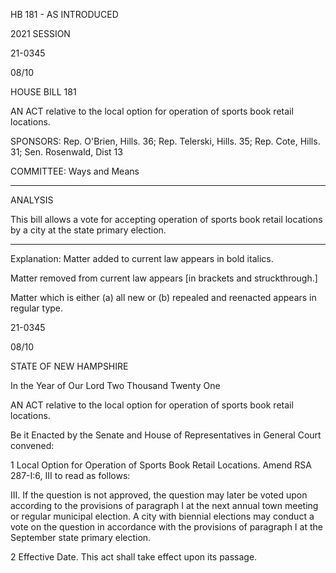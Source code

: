  HB 181 - AS INTRODUCED

 

 

2021 SESSION

 21-0345

 08/10

 

HOUSE BILL 181

 

AN ACT relative to the local option for operation of sports book retail locations.

 

SPONSORS: Rep. O'Brien, Hills. 36; Rep. Telerski, Hills. 35; Rep. Cote, Hills. 31; Sen. Rosenwald, Dist 13

 

COMMITTEE: Ways and Means

 

-----------------------------------------------------------------

 

ANALYSIS

 

 This bill allows a vote for accepting operation of sports book retail locations by a city at the state primary election.

 

- - - - - - - - - - - - - - - - - - - - - - - - - - - - - - - - - - - - - - - - - - - - - - - - - - - - - - - - - - - - - - - - - - - - - - - - - - - 

 

Explanation: Matter added to current law appears in bold italics.

 Matter removed from current law appears [in brackets and struckthrough.]

 Matter which is either (a) all new or (b) repealed and reenacted appears in regular type.

 21-0345

 08/10

 

STATE OF NEW HAMPSHIRE

 

In the Year of Our Lord Two Thousand Twenty One

 

AN ACT relative to the local option for operation of sports book retail locations.

 

Be it Enacted by the Senate and House of Representatives in General Court convened:

 

 1 Local Option for Operation of Sports Book Retail Locations. Amend RSA 287-I:6, III to read as follows:

 III. If the question is not approved, the question may later be voted upon according to the provisions of paragraph I at the next annual town meeting or regular municipal election. A city with biennial elections may conduct a vote on the question in accordance with the provisions of paragraph I at the September state primary election.

 2 Effective Date. This act shall take effect upon its passage.

